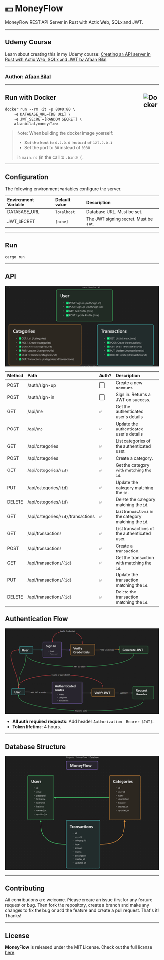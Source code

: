 💵 MoneyFlow
============

MoneyFlow REST API Server in Rust with Actix Web, SQLx and JWT.

---

## Udemy Course
Learn about creating this in my Udemy course: [Creating an API server in Rust with Actix Web, SQLx and JWT by Afaan Bilal](https://www.udemy.com/course/draft/6386919/?referralCode=0C3C85FE260C2016C334).

---

### **Author**: [Afaan Bilal](https://afaan.dev)

---

## Run with Docker <img src="https://cdn.jsdelivr.net/gh/devicons/devicon/icons/docker/docker-original.svg" alt="Docker" title="Docker" width="50px" style="float:right" />

````
docker run --rm -it -p 8000:80 \
    -e DATABASE_URL=[DB URL] \
    -e JWT_SECRET=[RANDOM SECRET] \
    afaanbilal/moneyflow
````

> Note: When building the docker image yourself:
>
> - Set the host to `0.0.0.0` instead of `127.0.0.1`
> - Set the port to `80` instead of `8080`
>
> in `main.rs` (in the call to `.bind()`).

---

## Configuration
The following environment variables configure the server.

| Environment Variable | Default value | Description                          |
| :------------------- | :------------ | :----------------------------------- |
| DATABASE_URL         | `localhost`   | Database URL. Must be set.           |
| JWT_SECRET           | `[none]`      | The JWT signing secret. Must be set. |

---
## Run
````
cargo run
````
---

## API

![API](./assets/api.png)

| Method | Path                                | Auth? | Description                                          |
| :----- | :---------------------------------- | :---- | :--------------------------------------------------- |
| POST   | /auth/sign-up                       | ⬜     | Create a new account.                                |
| POST   | /auth/sign-in                       | ⬜     | Sign in. Returns a JWT on success.                   |
| GET    | /api/me                             | ✅     | Get the authenticated user's details.                |
| POST   | /api/me                             | ✅     | Update the authenticated user's details.             |
| GET    | /api/categories                     | ✅     | List categories of the authenticated user.           |
| POST   | /api/categories                     | ✅     | Create a category.                                   |
| GET    | /api/categories/`{id}`              | ✅     | Get the category with matching the `id`.             |
| PUT    | /api/categories/`{id}`              | ✅     | Update the category matching the `id`.               |
| DELETE | /api/categories/`{id}`              | ✅     | Delete the category matching the `id`.               |
| GET    | /api/categories/`{id}`/transactions | ✅     | List transactions in the category matching the `id`. |
| GET    | /api/transactions                   | ✅     | List transactions of the authenticated user.         |
| POST   | /api/transactions                   | ✅     | Create a transaction.                                |
| GET    | /api/transactions/`{id}`            | ✅     | Get the transaction with matching the `id`.          |
| PUT    | /api/transactions/`{id}`            | ✅     | Update the transaction matching the `id`.            |
| DELETE | /api/transactions/`{id}`            | ✅     | Delete the transaction matching the `id`.            |

## Authentication Flow

![Authentication Flow](./assets/auth_flow.png)

- **All auth required requests**: Add header `Authorization: Bearer [JWT]`.
- **Token lifetime**: 4 hours.


---

## Database Structure

![Database Structure](./assets/db.png)

---

## Contributing
All contributions are welcome. Please create an issue first for any feature request
or bug. Then fork the repository, create a branch and make any changes to fix the bug
or add the feature and create a pull request. That's it!
Thanks!

---

## License
**MoneyFlow** is released under the MIT License.
Check out the full license [here](LICENSE).
